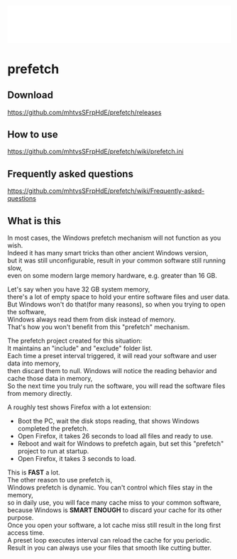 ![](https://raw.githubusercontent.com/mhtvsSFrpHdE/contact-me/master/AboutIssue.svg)

# prefetch

## Download

https://github.com/mhtvsSFrpHdE/prefetch/releases

## How to use

https://github.com/mhtvsSFrpHdE/prefetch/wiki/prefetch.ini

## Frequently asked questions

https://github.com/mhtvsSFrpHdE/prefetch/wiki/Frequently-asked-questions

## What is this

In most cases, the Windows prefetch mechanism will not function as you wish.  
Indeed it has many smart tricks than other ancient Windows version,  
but it was still unconfigurable, result in your common software still running slow,  
even on some modern large memory hardware, e.g. greater than 16 GB.

Let's say when you have 32 GB system memory,  
there's a lot of empty space to hold your entire software files and user data.  
But Windows won't do that(for many reasons), so when you trying to open the software,  
Windows always read them from disk instead of memory.  
That's how you won't benefit from this "prefetch" mechanism.

The prefetch project created for this situation:  
It maintains an "include" and "exclude" folder list.  
Each time a preset interval triggered, it will read your software and user data into memory,  
then discard them to null.
Windows will notice the reading behavior and cache those data in memory,  
So the next time you truly run the software, you will read the software files from memory directly.

A roughly test shows Firefox with a lot extension:

- Boot the PC, wait the disk stops reading, that shows Windows completed the prefetch.
- Open Firefox, it takes 26 seconds to load all files and ready to use.
- Reboot and wait for Windows to prefetch again, but set this "prefetch" project to run at startup.
- Open Firefox, it takes 3 seconds to load.

This is **FAST** a lot.  
The other reason to use prefetch is,  
Windows prefetch is dynamic. You can't control which files stay in the memory,  
so in daily use, you will face many cache miss to your common software,  
because Windows is **SMART ENOUGH** to discard your cache for its other purpose.  
Once you open your software, a lot cache miss still result in the long first access time.  
A preset loop executes interval can reload the cache for you periodic.  
Result in you can always use your files that smooth like cutting butter.
